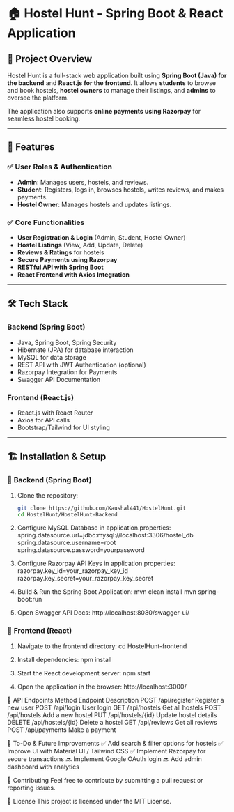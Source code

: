 # 🏠 Hostel Hunt - Spring Boot & React Application

## 📌 Project Overview
Hostel Hunt is a full-stack web application built using **Spring Boot (Java) for the backend** and **React.js for the frontend**. It allows **students** to browse and book hostels, **hostel owners** to manage their listings, and **admins** to oversee the platform.

The application also supports **online payments using Razorpay** for seamless hostel booking.

---

## 🚀 Features
### ✅ **User Roles & Authentication**
- **Admin**: Manages users, hostels, and reviews.
- **Student**: Registers, logs in, browses hostels, writes reviews, and makes payments.
- **Hostel Owner**: Manages hostels and updates listings.

### ✅ **Core Functionalities**
- **User Registration & Login** (Admin, Student, Hostel Owner)
- **Hostel Listings** (View, Add, Update, Delete)
- **Reviews & Ratings** for hostels
- **Secure Payments using Razorpay**
- **RESTful API with Spring Boot**
- **React Frontend with Axios Integration**

---

## 🛠️ Tech Stack
### **Backend (Spring Boot)**
- Java, Spring Boot, Spring Security
- Hibernate (JPA) for database interaction
- MySQL for data storage
- REST API with JWT Authentication (optional)
- Razorpay Integration for Payments
- Swagger API Documentation

### **Frontend (React.js)**
- React.js with React Router
- Axios for API calls
- Bootstrap/Tailwind for UI styling

---

## 🏗️ Installation & Setup

### 🔹 **Backend (Spring Boot)**
1. Clone the repository:
   ```sh
   git clone https://github.com/Kaushal441/HostelHunt.git
   cd HostelHunt/HostelHunt-Backend
   
2. Configure MySQL Database in application.properties:
   spring.datasource.url=jdbc:mysql://localhost:3306/hostel_db
   spring.datasource.username=root
   spring.datasource.password=yourpassword
   
3. Configure Razorpay API Keys in application.properties:
   razorpay.key_id=your_razorpay_key_id
   razorpay.key_secret=your_razorpay_key_secret
   
4. Build & Run the Spring Boot Application:
   mvn clean install
   mvn spring-boot:run

5. Open Swagger API Docs:
   http://localhost:8080/swagger-ui/

### 🔹 **Frontend (React)**
1. Navigate to the frontend directory:
   cd HostelHunt-frontend
   
2. Install dependencies:
   npm install
   
3. Start the React development server:
   npm start
   
4. Open the application in the browser:
   http://localhost:3000/

📌 API Endpoints
Method	Endpoint	          Description
POST	   /api/register	    Register a new user
POST	   /api/login	       User login
GET	   /api/hostels	    Get all hostels
POST	   /api/hostels	    Add a new hostel
PUT	   /api/hostels/{id}	 Update hostel details
DELETE	/api/hostels/{id}	 Delete a hostel
GET	   /api/reviews	    Get all reviews
POST	   /api/payments	    Make a payment

🎯 To-Do & Future Improvements
✅ Add search & filter options for hostels
✅ Improve UI with Material UI / Tailwind CSS
✅ Implement Razorpay for secure transactions
🔜 Implement Google OAuth login
🔜 Add admin dashboard with analytics

🤝 Contributing
Feel free to contribute by submitting a pull request or reporting issues.

📝 License
This project is licensed under the MIT License.

